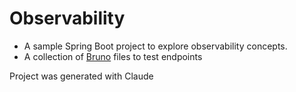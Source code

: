 # Observability

* A sample Spring Boot project to explore observability concepts.
* A collection of [Bruno](https://usebruno.com) files to test endpoints

Project was generated with Claude
